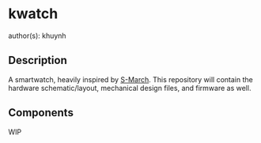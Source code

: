 # kwatch
author(s): khuynh

## Description
A smartwatch, heavily inspired by
[S-March](https://github.com/S-March/smarchWatch_PUBLIC). This repository will
contain the hardware schematic/layout, mechanical design files, and firmware as
well.

## Components
WIP
